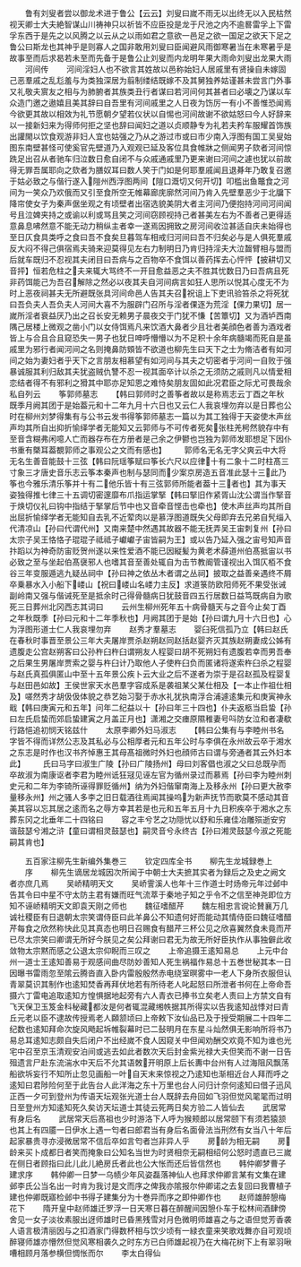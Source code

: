 <!-- { "loadSidebar": true } -->
　　鲁有刘叟者尝以御龙术进于鲁公【云云】刘叟曰嵗不雨无以出终无以入民枯然视天卿士大夫絶智谋山川祷神只以祈皆不应臣投是龙于尺池之内不逾晷雷孚上下雷孚东西于是先之以风腾之以云从之以雨如君之意欲一邑足之欲一国足之欲天下足之鲁公曰斯龙也其神乎是则寡人之国非敢用刘叟曰臣闻避风雨御寒暑当在未寒暑乎是故事至而后求曷若未至而先备于是鲁公止刘叟而内龙明年果大雨命刘叟出龙果大雨
　　河间传
　　河间淫妇人也不欲言其姓故以邑称始妇人居戚里有贤操自未嫁固己恶羣戚之乱尨羞与为类独深居为翦制缕结既嫁不及其舅独养姑谨甚未尝言门外事又礼敬夫賔友之相与为肺腑者其族类丑行者谋曰若河间何其甚者曰必壊之乃谋以车众造门邀之遨嬉且美其辞曰自吾里有河间戚里之人日夜为饬厉一有小不善惟恐闻焉今欲更其故以相效为礼节愿朝夕望若仪状以自惕也河间故谢不欲姑怒曰今人好辞来以一接新妇来为得师何拒之坚也辞曰闻妇之道以贞顺静专为礼若夫矜车服耀首饰族出讙閙以饮食观游非妇人宜也姑强之乃从之游过市或曰市少南入浮图有国工吴叟始图东南壁甚怪可使奚官先壁道乃入观观已延及客位具食帷牀之侧闻男子欬者河间惊跣足出召从者驰车归泣数日愈自闭不与众戚通戚里乃更来谢曰河间之遽也犹以前故得无罪吾属耶向之欬者为膳奴耳曰数人笑于门如是何耶羣戚闻且退朞年乃敢复召邀于姑必致之与偕行遂入隑州西浮图两间【隑口溉切又何开切】叩槛出鱼鼈食之河间为一笑众乃欢俄而又引至食所空无帷幕廊庑廓然河间乃肯入先壁羣恶少于北牖下降帘使女子为秦声倨坐观之有顷壁者出宿选貌美阴大者主河间乃便抱持河间河间闻号且泣婢夹持之或谕以利或骂且笑之河间窃顾视持己者甚美左右为不善者己更得适意鼻息咈然意不能无动力稍纵主者幸一遂焉因拥致之房河间收泣甚适自庆未始得也至日仄食具类呼之食曰吾不食矣旦暮驾车相戒归河间曰吾不归矣必与是人俱死羣戚反大闷不得己俱宿焉夫骑来迎莫得见左右力制明日乃肯归持淫夫大泣齧臂相与盟而后就车既归不忍视其夫闭目曰吾病与之百物卒不食饵以善药挥去心怦怦【披耕切又音抨】恒若危柱之夫来辄大骂终不一开目愈益恶之夫不胜其忧数日乃曰吾病且死非药饵能己为吾召解除之然必以夜其夫自河间病言如狂人思所以悦其心度无不为时上恶夜祠甚夫无所避既张具河间命邑人告其夫召祝诅上下吏讯验笞杀之将死犹曰吾负夫人吾负夫人河间大喜不为服辟门召所与淫者倮逐为荒淫【倮力果切】居一嵗所淫者衰益厌乃出之召长安无赖男子晨夜交于门犹不慊【苦簟切】又为酒垆西南隅己居楼上微观之凿小门以女侍饵焉凡来饮酒大鼻者少且壮者美顔色者善为酒戏者皆上与合且合且窥恐失一男子也犹日呻呼懵懵以为不足积十余年病髓竭而死自是虽戚里为邪行者闻河间之名则掩鼻防頞皆不欲道也柳先生曰天下之士为脩洁者有如河间之始为妻妇者乎天下之言朋友相慕望有如河间与其夫之切密者乎河间一自败于强暴诚服其利归敌其夫犹盗贼仇讐不忍一视其面卒计以杀之无须防之戚则凡以情爱相恋结者得不有邪利之猾其中耶亦足知恩之难恃矣朋友固如此况君臣之际尤可畏哉余私自列云
　　筝郭师墓志
　　【韩曰郭师时之善筝者故以是称焉志云丁酉之年秋既季月阙其团于是始葢元和十二年九月十六日也又云仁人我哀埋勿弃以是日葬也公时在柳州刘梦得集有与公书云发书得筝郭师墓志一篇以为其工独得于天姿使木声丝声均其所自出抑折愉绎学者无能知又云郭师与不可传者死矣张柱羌枵然貌存中有至音含糊弗闲噫人亡而器存布在方册者是己余之伊鬰也岂独为郭师发耶想足下因仆书重有槩耳葢覩郭师之事观公之文而有感也】
　　郭师名无名无字父爽云中大将无名生善音能鼓十三弦【韩曰阮瑶筝赋曰筝长六尺以应律十有二象十二时柱髙三寸象三才唐史音乐志云筝本秦声也制与瑟同而少案京房造五音准此瑟十三此乃筝也今雅乐清乐筝并十有二他乐皆十有三弦郭师所能者葢十三者也】其为事天姿独得推七律三十五调切密邃靡布爪指运掌掔【韩曰掔旧作紧胥山沈公谓当作掔音于焕切仪礼曰钩中指结于掔掌后节中也又音牵音悭击也牵也】使木声丝声均其所自出屈折愉绎学者无能知自去乳不近荤肉以是慕浮图道既失父母即弃去兄弟自髠缁入代清凉山【孙曰代谓代州】又南来楚中然遇其故器不能无抚弄吴王宙刺复州【孙曰太宗子吴王恪恪子琨琨子祗祗子巘巘子宙皆嗣为王】或以告乃延入强之宙号知声音抃蹈以为神奇防宙贬贺州遂以来性爱酒不能已因縦髪为黄老术薛道州伯髙抵宙以书必致之至与坐起伯髙襃邪人也嗜其音至善处辄自为击节教阍管谨视出入饵仄栢不食谷三年变服遁逃九疑丛祠中【孙曰神之依丛木者谓之丛祠】披取之益善亲遇终不屑卒乗暴水入小船下嵝山【祝曰嵝山名嵝力主反】求道箓防欧阳师死不果受张诫副岭南又强与偕诫死至是抵余时己得骨髓病日犹鼓音四五行居数日益笃既病自为歌死三日葬州北冈西志其词曰
　　云州生柳州死年五十病骨髓天与之音今止矣丁酉之年秋既季【孙曰元和十二年季秋也】月阙其团于是始【孙曰谓九月十六日也】心为浮图形道士仁人我哀埋勿弃
　　赵秀才羣墓志
　　婴臼死信孤乃立【韩曰赵氏在春秋时事晋至景公三年大夫屠岸贾杀赵朔赵同赵括赵婴齐灭其族赵朔妻成公姊有遗腹走公宫赵朔客曰公孙杵臼杵臼谓朔友人程婴曰胡不死朔妇有遗腹若幸而男吾奉之后果生男屠岸贾索之婴与杵臼计乃取他人子使杵臼负而匿诸将遂索杵臼杀之程婴与赵氏真孤俱匿山中至十五年景公疾卜云大业之后不遂者为崇于是召赵孤及程婴复与赵田邑如故】王侯世家天水邑羣字容成系是袭祖某父某仕相及【一本止作祖仕相及】嗟然秀才胡伋伋体貌之恭艺始习娶于赤水礼犹执南浮合浦遽逺集元和庚寅神永戢【韩曰庚寅元和五年】问年二纪益以十【孙曰年三十四也】仆夫返柩当启蛰【孙曰左氏启蛰而郊启蛰建寅之月盖正月也】潇湘之交瘗原隰稚妻号呌防女泣和者凄欷行路悒追初悯天铭兹什
　　太原李卿外妇马淑志
　　【韩曰公集有与李睦州书名字皆不得而详然公志及其私必与公相厚者元和五年公时与李俱在永州故云卒于湘水之东志是时作也汉书齐悼惠王其母髙祖微时外妇也顔师古曰谓与旁通者其云外妇本此】
　　氏曰马字曰淑生广陵【孙曰广陵扬州】母曰刘客倡也淑之父曰总既孕而卒故淑为南康讴者李君为睦州诋狂冦见诬左官为循州录过而慕焉【孙曰李为睦州刺史元和二年为李锜所诬得罪贬循州】纳为外妇偕窜南海上及移永州【孙曰更大赦李量移永州】州之骚人多李之旧日载酒往焉闻其操呜为新声抚节而歌莫不感动其音美其容以忘其居之逺而名之辱方幸其若是也元和五年五月十九日积疾卒于湘水之东葬东冈之北垂年二十四铭曰
　　容之丰兮艺之功隠忧以舒和乐雍佳冶雕殒逝安穷谐鼓瑟兮湘之浒【童曰谓相灵鼓瑟也】嗣灵音兮永终古【孙曰湘灵鼓瑟今淑之死能嗣其肯也】




　　五百家注柳先生新编外集巻三
　　钦定四库全书
　　柳先生龙城録巻上
　　序
　　柳先生谪居龙城因次所闻于中朝士大夫摭其实者为録后之及史之阙文者亦庶几焉
　　吴峤精明天文
　　吴峤霅溪人也年十三作道士时炀帝元年过邺中告其令曰中星不守太防主君有嫌而旺气流萃于秦地子知之乎令不之信至神尧即位方知不诬峤精明天文即袁天刚之师也
　　魏征嗜醋芹
　　魏左相忠言谠论賛襄万几诚社稷臣有日退朝太宗笑谓侍臣曰此羊鼻公不知遗何好而能动其情侍臣曰魏征嗜醋芹每食之欣然称快此见其真态也明日召赐食有醋芹三杯公见之欣喜翼然食未竟而芹已尽太宗笑曰卿谓无所好今朕见之矣公拜谢曰君无为故无所好臣执作从事独僻此收敛物太宗黙而感之公退太宗仰睨而三叹之
　　上帝追摄王逺知易总
　　上元中台州一道士王逺知善易于观感间曲尽防妙善知人死生祸福作易总十五巻世秘其本一日因曝书雷雨忽至隂云腾沓直入卧内雷殷殷然赤电绕室暝雾中一老人下身所衣服但认青翠莫识其制作也逺知焚香再拜伏地若有所待老人叱起怒曰所泄者书何在上帝命吾摄六丁雷电追取逺知方惶惧据地起旁有六人青衣已捧书立矣老人责曰上方禁文自有飞天保卫玉笈金科秘藏都汝是何者辄混藏缃帙据其所得实以告我逺知战悸对曰青丘元老以臣不逮故传授焉老人頥颔顷曰上帝敕下汝仙品已及于授受期展二十四年二纪数也逺知拜命次旋风飏起坼帷裂幕时已二鼔明月在东星斗灿然俱无影响所将书乃易总耳逺知志颇自失后闭户不出经嵗不食人因窥关中但闻劝酬交欢竟不知为谁也光宅中召至京玉清观安泊间或逃去如此者数次天后封金紫光禄大夫但笑而不谢一日告殂遗言尸赴东流湍水中天后不允其语敇开明原上后长夀中台州有人过海阻风飘荡船欲坼妄行不知所止忽见画船一叶自天末来惊视之乃逺知也渐相近台人拜而呼之逺知曰君陟险何至于此告台人此洋海之东十万里也台人问归计奈何逺知曰借子迅风正西一夕可到登州为传语天坛观张光道士台人既辞去舟回如飞羽但觉风毣毣而过明日至登州方知逺知死久矣访天坛道士其徒云死两日矣方验二人皆仙去
　　武居常有身后名
　　武居常天后髙祖也少时游洛下人呼为猴颊郎以居常颐下有须若猿颔也其上有四靥一日伊水上遇一匄者曰郎君当有身后名面骨法当刑然有女当八十年后起家暴贵寻亦浸微居常不信后卒如言匄者岂非异人乎
　　房龄为相无嗣
　　房龄来买卜成都日者笑而掩象曰公知名当世为时贤相奈无嗣相绍何公怒时遗直已三嵗在侧日者顾指曰此儿此儿絶房氏者此也公大怅而还后皆信然也
　　韩仲卿梦曹子建求序
　　韩仲卿一日梦一乌帻少年风姿磊落神仙人也拜求仲卿言某有文集在建邺李氏公当名出一时肯为我讨是文而序之俾我亦隂报尔仲卿诺之去复回曰我曹植子建也仲卿既寤检邺中书得子建集分为十巻异而序之即仲卿作也
　　赵师雄醉憩梅花下
　　隋开皇中赵师雄迁罗浮一日天寒日暮在醉醒间因憩仆车于松林间酒肆傍舍见一女子淡妆素服出迓师雄时已昏黑残雪对月色微明师雄喜之与之语但觉芳香袭人语言极清丽因与之扣酒家门得数杯相与饮少顷有一緑衣童来笑歌戏舞亦自可观顷醉寝师雄亦懵然但觉风寒相袭久之时东方已白师雄起视乃在大梅花树下上有翠羽啾嘈相顾月落参横但惆怅而尔
　　李太白得仙
